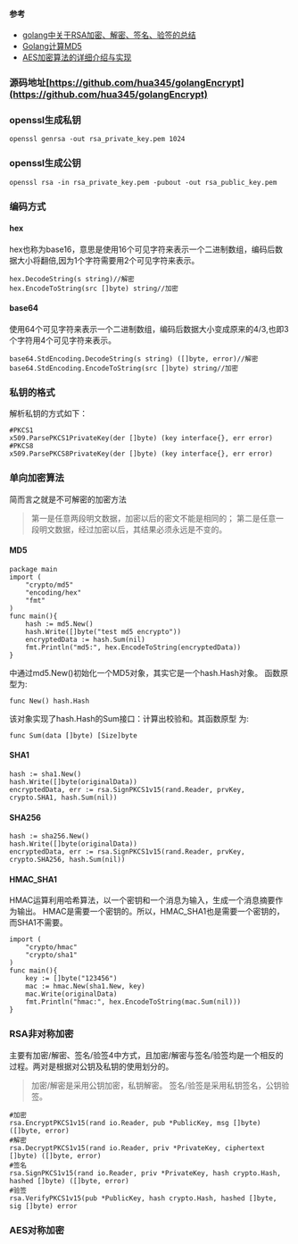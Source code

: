 #### 参考
- [golang中关于RSA加密、解密、签名、验签的总结](https://blog.csdn.net/xz_studying/article/details/80314111)
- [Golang计算MD5](http://blog.51cto.com/gotaly/1403942)
- [AES加密算法的详细介绍与实现](https://blog.csdn.net/qq_28205153/article/details/55798628)


### 源码地址[https://github.com/hua345/golangEncrypt](https://github.com/hua345/golangEncrypt)
### openssl生成私钥 
```
openssl genrsa -out rsa_private_key.pem 1024
```
### openssl生成公钥 
```
openssl rsa -in rsa_private_key.pem -pubout -out rsa_public_key.pem
```
### 编码方式
#### hex
hex也称为base16，意思是使用16个可见字符来表示一个二进制数组，编码后数据大小将翻倍,因为1个字符需要用2个可见字符来表示。
```
hex.DecodeString(s string)//解密
hex.EncodeToString(src []byte) string//加密
```
#### base64
使用64个可见字符来表示一个二进制数组，编码后数据大小变成原来的4/3,也即3个字符用4个可见字符来表示。
```
base64.StdEncoding.DecodeString(s string) ([]byte, error)//解密
base64.StdEncoding.EncodeToString(src []byte) string//加密
```
### 私钥的格式
解析私钥的方式如下：
```
#PKCS1
x509.ParsePKCS1PrivateKey(der []byte) (key interface{}, err error)
#PKCS8
x509.ParsePKCS8PrivateKey(der []byte) (key interface{}, err error)
```
### 单向加密算法
简而言之就是不可解密的加密方法
>第一是任意两段明文数据，加密以后的密文不能是相同的；
> 第二是任意一段明文数据，经过加密以后，其结果必须永远是不变的。

#### MD5
```
package main
import (
    "crypto/md5"
    "encoding/hex"
    "fmt"
)
func main(){
    hash := md5.New()
    hash.Write([]byte("test md5 encrypto"))
    encryptedData := hash.Sum(nil)
    fmt.Println("md5:", hex.EncodeToString(encryptedData))
}
```
中通过md5.New()初始化一个MD5对象，其实它是一个hash.Hash对象。 函数原型为:
```
func New() hash.Hash
```
该对象实现了hash.Hash的Sum接口：计算出校验和。其函数原型 为:
```
func Sum(data []byte) [Size]byte
```
#### SHA1
```
hash := sha1.New()
hash.Write([]byte(originalData))
encryptedData, err := rsa.SignPKCS1v15(rand.Reader, prvKey, crypto.SHA1, hash.Sum(nil))
```
#### SHA256
```
hash := sha256.New()
hash.Write([]byte(originalData))
encryptedData, err := rsa.SignPKCS1v15(rand.Reader, prvKey, crypto.SHA256, hash.Sum(nil))
```
#### HMAC_SHA1
HMAC运算利用哈希算法，以一个密钥和一个消息为输入，生成一个消息摘要作为输出。
  HMAC是需要一个密钥的。所以，HMAC_SHA1也是需要一个密钥的，而SHA1不需要。
  
```
import (
	"crypto/hmac"
	"crypto/sha1"
)
func main(){
    key := []byte("123456")
    mac := hmac.New(sha1.New, key)
    mac.Write(originalData)
    fmt.Println("hmac:", hex.EncodeToString(mac.Sum(nil)))
}
```
### RSA非对称加密
主要有加密/解密、签名/验签4中方式，且加密/解密与签名/验签均是一个相反的过程。两对是根据对公钥及私钥的使用划分的。

>加密/解密是采用公钥加密，私钥解密。
签名/验签是采用私钥签名，公钥验签。
```
#加密
rsa.EncryptPKCS1v15(rand io.Reader, pub *PublicKey, msg []byte) ([]byte, error)
#解密
rsa.DecryptPKCS1v15(rand io.Reader, priv *PrivateKey, ciphertext []byte) ([]byte, error)
#签名
rsa.SignPKCS1v15(rand io.Reader, priv *PrivateKey, hash crypto.Hash, hashed []byte) ([]byte, error)
#验签
rsa.VerifyPKCS1v15(pub *PublicKey, hash crypto.Hash, hashed []byte, sig []byte) error
```
### AES对称加密
